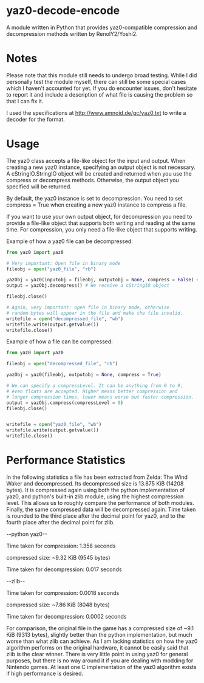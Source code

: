 yaz0-decode-encode
==================

A module written in Python that provides yaz0-compatible compression and decompression methods written by RenolY2/Yoshi2.

Notes
==================
Please note that this module still needs to undergo broad testing. While I did
personally test the module myself, there can still be some special cases which
I haven't accounted for yet. If you do encounter issues, don't hesitate to report it
and include a description of what file is causing the problem so that I can fix it.

I used the specifications at http://www.amnoid.de/gc/yaz0.txt to write a decoder for the format.

Usage
==================
The yaz0 class accepts a file-like object for the input and output. When creating
a new yaz0 instance, specifying an output object is not necessary. A cStringIO.StringIO
object will be created and returned when you use the compress or decompress methods. 
Otherwise, the output object you specified will be returned.

By default, the yaz0 instance is set to decompression. You need to set compress = True
when creating a new yaz0 instance to compress a file.

If you want to use your own output object, for decompression you need to provide a file-like
object that supports both writing and reading at the same time. For compression, you only need
a file-like object that supports writing.

Example of how a yaz0 file can be decompressed:
```python
from yaz0 import yaz0

# Very important: Open file in binary mode
fileobj = open("yaz0_file", "rb")

yazObj = yaz0(inputobj = fileobj, outputobj = None, compress = False) #
output = yazObj.decompress() # We receive a cStringIO object

fileobj.close()

# Again, very important: open file in binary mode, otherwise
# random bytes will appear in the file and make the file invalid.
writefile = open("decompressed_file", "wb")
writefile.write(output.getvalue())
writefile.close()

```

Example of how a file can be compressed:
```python
from yaz0 import yaz0

fileobj = open("decompressed_file", "rb")

yazObj = yaz0(fileobj, outputobj = None, compress = True)

# We can specify a compressLevel. It can be anything from 0 to 9,
# even floats are accepted. Higher means better compression and
# longer compression times, lower means worse but faster compression.
output = yazObj.compress(compressLevel = 9)
fileobj.close()


writefile = open("yaz0_file", "wb")
writefile.write(output.getvalue())
writefile.close()
```


Performance Statistics
==================

In the following statistics a file has been extracted from Zelda: The Wind Waker and decompressed.
Its decompressed size is 13.875 KiB (14208 bytes). It is compressed again using both the python implementation of yaz0, and python's built-in zlib module, using the highest compression level. This allows us to roughly compare the performance of both modules. Finally, the same compressed data will be decompressed again.
Time taken is rounded to the third place after the decimal point for yaz0, and to the fourth place after the decimal point for zlib.

--python yaz0--

Time taken for compression: 1.358 seconds

compressed size: ~9.32 KiB (9545 bytes)

Time taken for decompression: 0.017 seconds

--zlib--

Time taken for compression: 0.0018 seconds

compressed size: ~7.86 KiB (8048 bytes)

Time taken for decompression: 0.0002 seconds

For comparison, the original file in the game has a compressed size of ~9.1 KiB (9313 bytes), slightly better than the python implementation, but much worse than what zlib can achieve. As I am lacking statistics on how the yaz0 algorithm performs on the original hardware, it cannot be easily said that zlib is the clear winner.
There is very little point in using yaz0 for general purposes, but there is no way around it if you are dealing with modding for Nintendo games. At least one C implementation of the yaz0 algorithm exists if high performance is desired.


